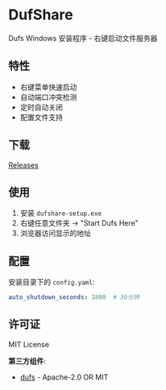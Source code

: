 # DufShare

Dufs Windows 安装程序 - 右键启动文件服务器

## 特性

- 右键菜单快速启动
- 自动端口冲突检测
- 定时自动关闭
- 配置文件支持

## 下载

[Releases](https://github.com/cyzzxc/dufshare/releases)

## 使用

1. 安装 `dufshare-setup.exe`
2. 右键任意文件夹 → "Start Dufs Here"
3. 浏览器访问显示的地址

## 配置

安装目录下的 `config.yaml`:

```yaml
auto_shutdown_seconds: 1800  # 30分钟
```

## 许可证

MIT License

**第三方组件**:
- [dufs](https://github.com/sigoden/dufs) - Apache-2.0 OR MIT
